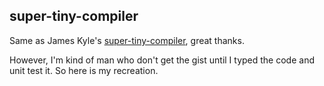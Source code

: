 ## super-tiny-compiler

Same as James Kyle's [super-tiny-compiler](https://github.com/thejameskyle/the-super-tiny-compiler), great thanks.

However, I'm kind of man who don't get the gist until I typed the code and unit test it.
So here is my recreation.